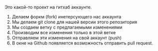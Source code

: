Это какой-то проект на гитхаб аккаунте.


1. Делаем форкм (fork) инетерсующего нас аккаунта
2. Мы делаем git clone для нашей версии этого репозитория
3. Мы создаем ветку с предлагаемыми изменениями
4. Производим все изменения только в этой ветке
5. Отправляем эти изменения на свой аккаунт (push)
6. В окне на Github появляется возможность отправить pull request.
